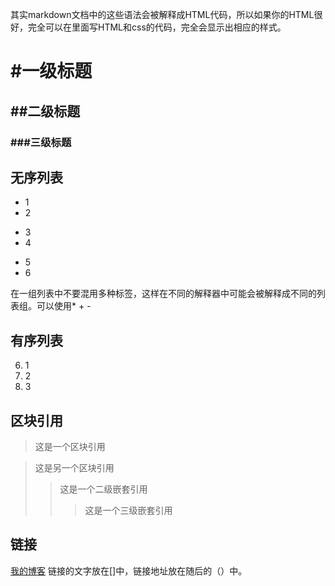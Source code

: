 其实markdown文档中的这些语法会被解释成HTML代码，所以如果你的HTML很好，完全可以在里面写HTML和css的代码，完全会显示出相应的样式。

# #一级标题
## ##二级标题
### ###三级标题


## 无序列表
* 1 
* 2
- 3
- 4
+ 5
+ 6

在一组列表中不要混用多种标签，这样在不同的解释器中可能会被解释成不同的列表组。可以使用* + -

## 有序列表
6. 1
7. 2
8. 3

## 区块引用
> 这是一个区块引用

> 这是另一个区块引用
>> 这是一个二级嵌套引用
>>> 这是一个三级嵌套引用

## 链接
[我的博客](https://my.oschina.net/epoch/home)
链接的文字放在[]中，链接地址放在随后的（）中。

